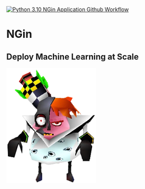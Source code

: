 [![Python 3.10 NGin Application Github Workflow](https://github.com/JeremyCurmi/NGin/actions/workflows/main.yml/badge.svg?branch=master)](https://github.com/JeremyCurmi/NGin/actions/workflows/main.yml)
# NGin
## Deploy Machine Learning at Scale

![project image](misc/pic.jpg)